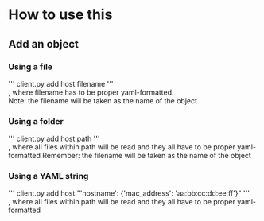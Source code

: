 # How to use this

## Add an object
### Using a file
''' client.py add host filename '''  
, where filename has to be proper yaml-formatted.  
Note:  the filename will be taken as the name of the object  
  
### Using a folder
''' client.py add host path '''  
, where all files within path will be read and they all have to be proper yaml-formatted
Remember:  the filename will be taken as the name of the object  

### Using a YAML string
''' client.py add host "'hostname': {'mac_address': 'aa:bb:cc:dd:ee:ff'}" '''  
, where all files within path will be read and they all have to be proper yaml-formatted
